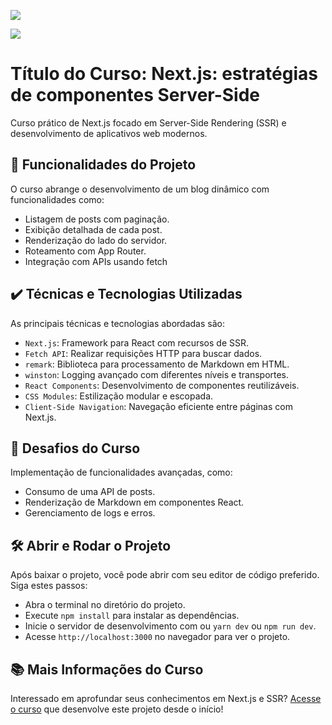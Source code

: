 ![](thumbnail.png)

![](https://img.shields.io/github/license/alura-cursos/android-com-kotlin-personalizando-ui)

# Título do Curso: Next.js: estratégias de componentes Server-Side

Curso prático de Next.js focado em Server-Side Rendering (SSR) e desenvolvimento de aplicativos web modernos.

## 🔨 Funcionalidades do Projeto

O curso abrange o desenvolvimento de um blog dinâmico com funcionalidades como:

- Listagem de posts com paginação.
- Exibição detalhada de cada post.
- Renderização do lado do servidor.
- Roteamento com App Router.
- Integração com APIs usando fetch

## ✔️ Técnicas e Tecnologias Utilizadas

As principais técnicas e tecnologias abordadas são:

- `Next.js`: Framework para React com recursos de SSR.
- `Fetch API`: Realizar requisições HTTP para buscar dados.
- `remark`: Biblioteca para processamento de Markdown em HTML.
- `winston`: Logging avançado com diferentes níveis e transportes.
- `React Components`: Desenvolvimento de componentes reutilizáveis.
- `CSS Modules`: Estilização modular e escopada.
- `Client-Side Navigation`: Navegação eficiente entre páginas com Next.js.

## 🎯 Desafios do Curso

Implementação de funcionalidades avançadas, como:

- Consumo de uma API de posts.
- Renderização de Markdown em componentes React.
- Gerenciamento de logs e erros.

## 🛠️ Abrir e Rodar o Projeto

Após baixar o projeto, você pode abrir com seu editor de código preferido. Siga estes passos:

- Abra o terminal no diretório do projeto.
- Execute `npm install` para instalar as dependências.
- Inicie o servidor de desenvolvimento com ou `yarn dev` ou `npm run dev`.
- Acesse `http://localhost:3000` no navegador para ver o projeto.

## 📚 Mais Informações do Curso

Interessado em aprofundar seus conhecimentos em Next.js e SSR? [Acesse o curso]() que desenvolve este projeto desde o início!
